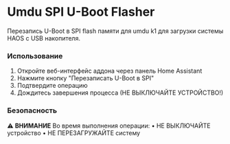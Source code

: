 # Umdu SPI U-Boot Flasher

Перезапись U-Boot в SPI flash памяти для umdu k1 для загрузки системы HAOS с USB накопителя.

### Использование

1. Откройте веб-интерфейс аддона через панель Home Assistant
2. Нажмите кнопку "Перезаписать U-Boot в SPI"
3. Подтвердите операцию
4. Дождитесь завершения процесса (НЕ ВЫКЛЮЧАЙТЕ УСТРОЙСТВО!)

### Безопасность

⚠️ **ВНИМАНИЕ** Во время выполнения операции:
• НЕ ВЫКЛЮЧАЙТЕ устройство
• НЕ ПЕРЕЗАГРУЖАЙТЕ систему
